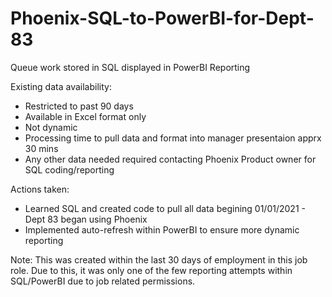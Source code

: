 # Phoenix-SQL-to-PowerBI-for-Dept-83
Queue work stored in SQL displayed in PowerBI Reporting

Existing data availability:
- Restricted to past 90 days
- Available in Excel format only
- Not dynamic
- Processing time to pull data and format into manager presentaion apprx 30 mins
- Any other data needed required contacting Phoenix Product owner for SQL coding/reporting

Actions taken:
- Learned SQL and created code to pull all data begining 01/01/2021 - Dept 83 began using Phoenix
- Implemented auto-refresh within PowerBI to ensure more dynamic reporting

Note: This was created within the last 30 days of employment in this job role. 
Due to this, it was only one of the few reporting attempts within SQL/PowerBI due to job related permissions.
